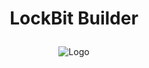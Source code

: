 # <p align="center"> LockBit Builder <p align="center">

 <p align="center">
  <img src="https://github.com/1ucif3r/LockBit-Builder/blob/main/lockbit.png" alt=" Logo" />
</p>
